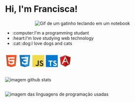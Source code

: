 # Hi, I'm Francisca!

<section align="center">
    <img align="center" src="https://pa1.narvii.com/6580/8098c6e9207376889eeb0532d9f5a0723c4d73f5_hq.gif" alt="Gif de um gatinho teclando em um notebook">
<section>
<ul align="left" style="listStyle:none">
    <li style="listStyle:none">:computer:I'm a programming studant</li>
    <li>:heart:I'm love studying web technology</li>
    <li>:cat::dog:I love dogs and cats</li>
</ul>

##
<section align="left">
    <img width="40px" heigth="30px" src="https://raw.githubusercontent.com/devicons/devicon/master/icons/html5/html5-original.svg" alt="icone do html5">
    <img width="40px" heigth="30px" src="https://raw.githubusercontent.com/devicons/devicon/master/icons/css3/css3-original.svg" alt="icone do css3">
    <img width="40px" heigth="30px" src="https://raw.githubusercontent.com/devicons/devicon/master/icons/javascript/javascript-original.svg" alt="icone do javascript">
    <img width="40px" heigth="30px" src="https://raw.githubusercontent.com/devicons/devicon/master/icons/typescript/typescript-original.svg" alt="icone do typescript">
    <img width="40px" heigth="30px" src="https://raw.githubusercontent.com/devicons/devicon/master/icons/angularjs/angularjs-original.svg" alt="icone do angularjs">
<section>

## 
<section>
    <img src="https://github-readme-stats.vercel.app/api?username=fransanalves&show_icons=true&include_all_commits=true&count_private=true" alt="imagem github stats"/>
<section>
  
##
<section>
    <img src="https://github-readme-stats.vercel.app/api/top-langs/?username=fransanalves&layout=compact&langs_count=16" alt="imagem das linguagens de programação usadas"/>
<section>
